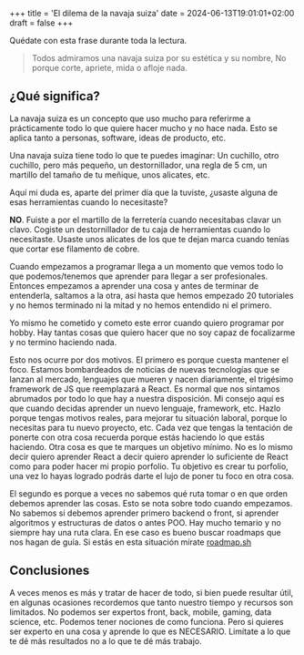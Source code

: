 +++
title = 'El dilema de la navaja suiza'
date = 2024-06-13T19:01:01+02:00
draft = false
+++

Quédate con esta frase durante toda la lectura.

> Todos admiramos una navaja suiza por su estética y su nombre,
No porque corte, apriete, mida o afloje nada.

## ¿Qué significa?
La navaja suiza es un concepto que uso mucho para referirme a prácticamente todo lo que quiere hacer mucho y no hace nada.
Esto se aplica tanto a personas, software, ideas de producto, etc.

Una navaja suiza tiene todo lo que te puedes imaginar: Un cuchillo, otro cuchillo, pero más pequeño,
un destornillador, una regla de 5 cm, un martillo del tamaño de tu meñique, unos alicates, etc.

Aquí mi duda es, aparte del primer día que la tuviste, ¿usaste alguna de esas herramientas cuando lo necesitaste?

**NO**. Fuiste a por el martillo de la ferretería cuando necesitabas clavar un clavo. Cogiste un destornillador de
tu caja de herramientas cuando lo necesitaste. Usaste unos alicates de los que te dejan marca cuando tenías que
cortar ese filamento de cobre.

Cuando empezamos a programar llega a un momento que vemos todo lo que podemos/tenemos que aprender para llegar a
ser profesionales. Entonces empezamos a aprender una cosa y antes de terminar de entenderla, saltamos a la otra,
así hasta que hemos empezado 20 tutoriales y no hemos terminado ni la mitad y no hemos entendido ni el primero.

Yo mismo he cometido y cometo este error cuando quiero programar por hobby. Hay tantas cosas que quiero hacer
que no soy capaz de focalizarme y no termino haciendo nada.

Esto nos ocurre por dos motivos. El primero es porque cuesta mantener el foco. Estamos bombardeados de noticias
de nuevas tecnologías que se lanzan al mercado, lenguajes que mueren y nacen diariamente, el trigésimo framework de JS
que reemplazará a React. Es normal que nos sintamos abrumados por todo lo que hay a nuestra disposición. Mi consejo
aquí es que cuando decidas aprender un nuevo lenguaje, framework, etc. Hazlo porque tengas motivos reales, para mejorar tu situación
laboral, porque lo necesitas para tu nuevo proyecto, etc. Cada vez que tengas la tentación de ponerte con otra cosa
recuerda porque estás haciendo lo que estás haciendo. Otra cosa es que te marques un objetivo mínimo. No es lo mismo decir
quiero aprender React a decir quiero aprender lo suficiente de React como para poder hacer mi propio porfolio.
Tu objetivo es crear tu porfolio, una vez lo hayas logrado podrás darte el lujo de poner tu foco en otra cosa.

El segundo es porque a veces no sabemos qué ruta tomar o en que orden debemos aprender las cosas. Esto se nota sobre todo
cuando empezamos. No sabemos si debemos aprender primero backend o front, si aprender algoritmos y estructuras de datos
o antes POO. Hay mucho temario y no siempre hay una ruta clara. En ese caso es bueno buscar roadmaps que nos hagan de guía.
Si estás en esta situación mírate [roadmap.sh](https://roadmap.sh)

## Conclusiones
A veces menos es más y tratar de hacer
de todo, si bien puede resultar útil, en algunas ocasiones recordemos que tanto nuestro tiempo y recursos son limitados.
No podemos ser expertos front, back, mobile, gaming, data science, etc. Podemos tener nociones de como funciona.
Pero si quieres ser experto en una cosa y aprende lo que es NECESARIO. Limítate a lo que te dé más resultados
no a lo que te dé más trabajo.
